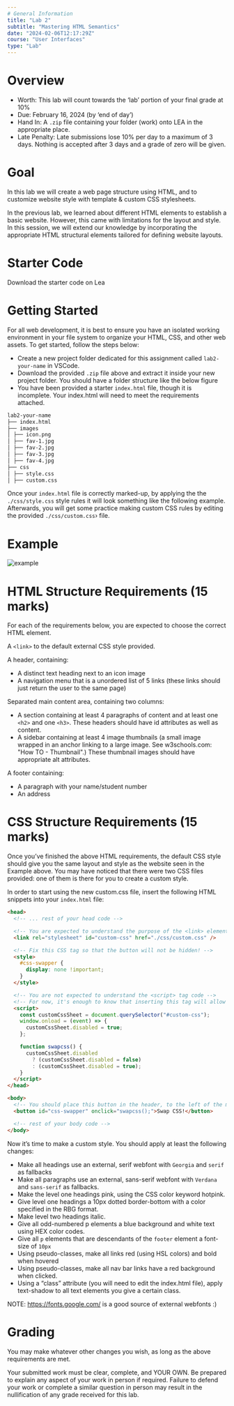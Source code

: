 ```yaml
---
# General Information
title: "Lab 2"
subtitle: "Mastering HTML Semantics"
date: "2024-02-06T12:17:29Z"
course: "User Interfaces"
type: "Lab"
---
```


# Overview

- Worth: This lab will count towards the ‘lab’ portion of your final grade at 10%
- Due: February 16, 2024 (by ‘end of day’)
- Hand In: A `.zip` file containing your folder (work) onto LEA in the appropriate place.
- Late Penalty: Late submissions lose 10% per day to a maximum of 3 days. Nothing is accepted after 3 days and a grade of zero will be given.

# Goal

In this lab we will create a web page structure using HTML, and to customize website style with template & custom CSS stylesheets.

In the previous lab, we learned about different HTML elements to establish a basic website. However, this came with limitations for the layout and style. In this session, we will extend our knowledge by incorporating the appropriate HTML structural elements tailored for defining website layouts.

# Starter Code

Download the starter code on Lea

# Getting Started

For all web development, it is best to ensure you have an isolated working environment in your file system to organize your HTML, CSS, and other web assets. To get started, follow the steps below:

- Create a new project folder dedicated for this assignment called `lab2-your-name` in VSCode.
- Download the provided `.zip` file above and extract it inside your new project folder. You should have a folder structure like the below figure
- You have been provided a starter `index.html` file, though it is incomplete. Your index.html will need to meet the requirements attached.

```md
lab2-your-name
├── index.html
├── images
│ ├── icon.png
│ ├── fav-1.jpg
│ ├── fav-2.jpg
│ ├── fav-3.jpg
│ ├── fav-4.jpg
├── css
│ ├── style.css
│ ├── custom.css
```

Once your `index.html` file is correctly marked-up, by applying the the `./css/style.css` style rules it will look something like the following example. Afterwards, you will get some practice making custom CSS rules by editing the provided `./css/custom.css`› file.

# Example

![example](/assets/notes/W24-user-interfaces/labs/02/demo.png)

# HTML Structure Requirements (15 marks)

For each of the requirements below, you are expected to choose the correct HTML element.

A `<link>` to the default external CSS style provided.

A header, containing:

- A distinct text heading next to an icon image
- A navigation menu that is a unordered list of 5 links (these links should just return the user to the same page)

Separated main content area, containing two columns:

- A section containing at least 4 paragraphs of content and at least one `<h2>` and one `<h3>`. These headers should have id attributes as well as content.
- A sidebar containing at least 4 image thumbnails (a small image wrapped in an anchor linking to a large image. See w3schools.com: "How TO - Thumbnail".) These thumbnail images should have appropriate alt attributes.

A footer containing:

- A paragraph with your name/student number
- An address

# CSS Structure Requirements (15 marks)

Once you’ve finished the above HTML requirements, the default CSS style should give you the same layout and style as the website seen in the Example above. You may have noticed that there were two CSS files provided: one of them is there for you to create a custom style.

In order to start using the new custom.css file, insert the following HTML snippets into your `index.html` file:

```html
<head>
  <!-- ... rest of your head code -->

  <!-- You are expected to understand the purpose of the <link> element below! -->
  <link rel="stylesheet" id="custom-css" href="./css/custom.css" />

  <!-- Fix this CSS tag so that the button will not be hidden! -->
  <style>
    #css-swapper {
      display: none !important;
    }
  </style>

  <!-- You are not expected to understand the <script> tag code -->
  <!-- For now, it's enough to know that inserting this tag will allow the button to control whether your custom css file will apply or not.-->
  <script>
    const customCssSheet = document.querySelector("#custom-css");
    window.onload = (event) => {
      customCssSheet.disabled = true;
    };

    function swapcss() {
      customCssSheet.disabled
        ? (customCssSheet.disabled = false)
        : (customCssSheet.disabled = true);
    }
  </script>
</head>

<body>
  <!-- You should place this button in the header, to the left of the main title text -->
  <button id="css-swapper" onclick="swapcss();">Swap CSS!</button>

  <!-- rest of your body code -->
</body>
```

Now it’s time to make a custom style. You should apply at least the following changes:

- Make all headings use an external, serif webfont with `Georgia` and `serif` as fallbacks
- Make all paragraphs use an external, sans-serif webfont with `Verdana` and `sans-serif` as fallbacks.
- Make the level one headings pink, using the CSS color keyword hotpink.
- Give level one headings a 10px dotted border-bottom with a color specified in the RBG format.
- Make level two headings italic.
- Give all odd-numbered p elements a blue background and white text using HEX color codes.
- Give all `p` elements that are descendants of the `footer` element a font-size of `10px`
- Using pseudo-classes, make all links red (using HSL colors) and bold when hovered
- Using pseudo-classes, make all nav bar links have a red background when clicked.
- Using a “class” attribute (you will need to edit the index.html file), apply text-shadow to all text elements you give a certain class.

NOTE: https://fonts.google.com/ is a good source of external webfonts :)

# Grading

You may make whatever other changes you wish, as long as the above requirements are met.

Your submitted work must be clear, complete, and YOUR OWN. Be prepared to explain any aspect of your work in person if required. Failure to defend your work or complete a similar question in person may result in the nullification of any grade received for this lab.
